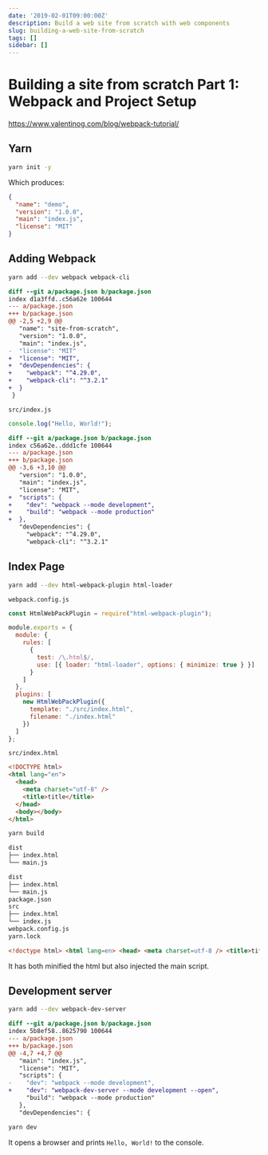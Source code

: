 ```yaml
---
date: '2019-02-01T09:00:00Z'
description: Build a web site from scratch with web components
slug: building-a-web-site-from-scratch
tags: []
sidebar: []
---
```


# Building a site from scratch Part 1: Webpack and Project Setup

https://www.valentinog.com/blog/webpack-tutorial/

## Yarn

```bash
yarn init -y
```

Which produces:

```json
{
  "name": "demo",
  "version": "1.0.0",
  "main": "index.js",
  "license": "MIT"
}
```

## Adding Webpack

```bash
yarn add --dev webpack webpack-cli
```

```diff
diff --git a/package.json b/package.json
index d1a3ffd..c56a62e 100644
--- a/package.json
+++ b/package.json
@@ -2,5 +2,9 @@
   "name": "site-from-scratch",
   "version": "1.0.0",
   "main": "index.js",
-  "license": "MIT"
+  "license": "MIT",
+  "devDependencies": {
+    "webpack": "^4.29.0",
+    "webpack-cli": "^3.2.1"
+  }
 }
```

`src/index.js`

```javascript
console.log("Hello, World!");
```

```diff
diff --git a/package.json b/package.json
index c56a62e..ddd1cfe 100644
--- a/package.json
+++ b/package.json
@@ -3,6 +3,10 @@
   "version": "1.0.0",
   "main": "index.js",
   "license": "MIT",
+  "scripts": {
+    "dev": "webpack --mode development",
+    "build": "webpack --mode production"
+  },
   "devDependencies": {
     "webpack": "^4.29.0",
     "webpack-cli": "^3.2.1"
```

## Index Page

```bash
yarn add --dev html-webpack-plugin html-loader
```

`webpack.config.js`

```javascript
const HtmlWebPackPlugin = require("html-webpack-plugin");

module.exports = {
  module: {
    rules: [
      {
        test: /\.html$/,
        use: [{ loader: "html-loader", options: { minimize: true } }]
      }
    ]
  },
  plugins: [
    new HtmlWebPackPlugin({
      template: "./src/index.html",
      filename: "./index.html"
    })
  ]
};
```

`src/index.html`

```html
<!DOCTYPE html>
<html lang="en">
  <head>
    <meta charset="utf-8" />
    <title>title</title>
  </head>
  <body></body>
</html>
```

```bash
yarn build
```

```bash
dist
├── index.html
└── main.js
```

```bash
dist
├── index.html
└── main.js
package.json
src
├── index.html
└── index.js
webpack.config.js
yarn.lock
```

```html
<!doctype html> <html lang=en> <head> <meta charset=utf-8 /> <title>title</title> </head> <body><script type="text/javascript" src="main.js"></script></body> </html>
```

It has both minified the html but also injected the main script.

## Development server

```bash
yarn add --dev webpack-dev-server
```

```diff
diff --git a/package.json b/package.json
index 5b8ef58..8625790 100644
--- a/package.json
+++ b/package.json
@@ -4,7 +4,7 @@
   "main": "index.js",
   "license": "MIT",
   "scripts": {
-    "dev": "webpack --mode development",
+    "dev": "webpack-dev-server --mode development --open",
     "build": "webpack --mode production"
   },
   "devDependencies": {
```

```bash
yarn dev
```

It opens a browser and prints `Hello, World!` to the console.
